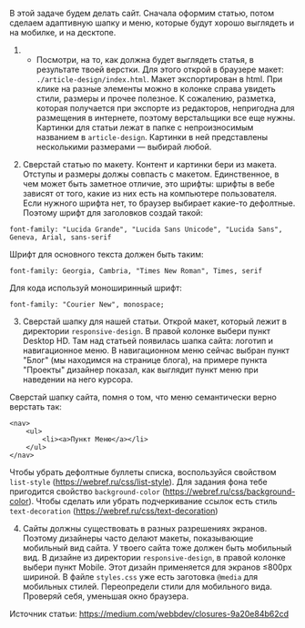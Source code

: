 В этой задаче будем делать сайт. Сначала оформим статью, потом сделаем адаптивную шапку и меню,
которые будут хорошо выглядеть и на мобилке, и на десктопе.

1. + Посмотри, на то, как должна будет выглядеть статья, в результате твоей верстки.
   Для этого открой в браузере макет: `./article-design/index.html`.
   Макет экспортирован в html. При клике на разные элементы можно в колонке справа увидеть стили, размеры и прочее
   полезное. К сожалению, разметка, которая получается при экспорте из редакторов, непригодна для размещения в интернете,
   поэтому верстальщики все еще нужны. Картинки для статьи лежат в папке с непроизносимым названием в `article-design`.
   Картинки в ней представлены несколькими размерами — выбирай любой.

2. Сверстай статью по макету.
   Контент и картинки бери из макета. Отступы и размеры должы совпасть с макетом.
   Единственное, в чем может быть заметное отличие, это шрифты: шрифты в вебе зависят от того, какие из них есть на
   компьютере пользователя. Если нужного шрифта нет, то браузер выбирает какие-то дефолтные.
   Поэтому шрифт для заголовков создай такой:

```
font-family: "Lucida Grande", "Lucida Sans Unicode", "Lucida Sans", Geneva, Arial, sans-serif
```

Шрифт для основного текста должен быть таким:

```
font-family: Georgia, Cambria, "Times New Roman", Times, serif
```

Для кода используй моноширинный шрифт:

```
font-family: "Courier New", monospace;
```

3. Сверстай шапку для нашей статьи.
   Открой макет, который лежит в директории `responsive-design`. В правой колонке выбери пункт Desktop HD.
   Там над статьей появилась шапка сайта: логотип и навигационное меню.
   В навигационном меню сейчас выбран пункт "Блог" (мы находимся на странице блога),
   на примере пункта "Проекты" дизайнер показал, как выглядит пункт меню при наведении на него курсора.

Сверстай шапку сайта, помня о том, что меню семантически верно верстать так:

```
<nav>
    <ul>
        <li><a>Пункт Меню</a></li>
    </ul>
</nav>
```

Чтобы убрать дефолтные буллеты списка, воспользуйся свойством `list-style` (https://webref.ru/css/list-style).
Для задания фона тебе пригодится свойство `background-color` (https://webref.ru/css/background-color).
Чтобы сделать или убрать подчеркивание ссылок есть стиль `text-decoration` (https://webref.ru/css/text-decoration)

4. Сайты должны существовать в разных разрешениях экранов. Поэтому дизайнеры часто делают макеты, показывающие мобильный
   вид сайта. У твоего сайта тоже должен быть мобильный вид. В дизайне из директории `responsive-design`, в правой колонке
   выбери пункт Mobile. Этот дизайн применяется для экранов ≤800px шириной. В файле `styles.css` уже есть заготовка `@media` для мобильных стилей. Переопредели стили для мобильного вида. Проверяй себя, уменьшая окно браузера.

Источник статьи: https://medium.com/webbdev/closures-9a20e84b62cd
